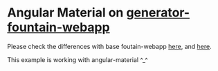 # Angular Material on [generator-fountain-webapp](https://github.com/FountainJS/generator-fountain-webapp)

Please check the differences with base foutain-webapp [here](https://github.com/pablorsk/test-generator-fountain-webapp-angular-material/commit/ae3793f9292d679001c1dd056549551b74c76ef0), and [here](https://github.com/pablorsk/test-generator-fountain-webapp-angular-material/commit/11929bc40e59e8ff113e7a258949467c2c6718be).

This example is working with angular-material ^_^

